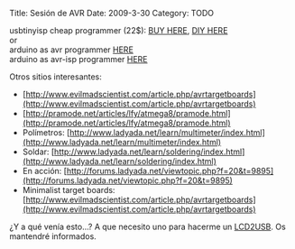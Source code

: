 Title: Sesión de AVR
Date: 2009-3-30
Category: TODO

usbtinyisp cheap programmer (22$): [BUY HERE](http://www.adafruit.com/index.php?main_page=product_info&cPath=16&products_id=46), [DIY
HERE](http://www.ladyada.net/make/usbtinyisp/)  
or  
arduino as avr programmer [HERE](http://www.ladyada.net/make/usbtinyisp/)  
arduino as avr-isp programmer [HERE](http://tinker.it/now/2006/12/04/turn-arduino-into-an-avr-isp-programmer/)

Otros sitios interesantes:

- [http://www.evilmadscientist.com/article.php/avrtargetboards](http://www.evilmadscientist.com/article.php/avrtargetboards)
- [http://pramode.net/articles/lfy/atmega8/pramode.html](http://pramode.net/articles/lfy/atmega8/pramode.html)
- Polímetros: [http://www.ladyada.net/learn/multimeter/index.html](http://www.ladyada.net/learn/multimeter/index.html)
- Soldar: [http://www.ladyada.net/learn/soldering/index.html](http://www.ladyada.net/learn/soldering/index.html)
- En acción: [http://forums.ladyada.net/viewtopic.php?f=20&t=9895](http://forums.ladyada.net/viewtopic.php?f=20&t=9895)
- Minimalist target boards: [http://www.evilmadscientist.com/article.php/avrtargetboards](http://www.evilmadscientist.com/article.php/avrtargetboards)

¿Y a qué venía esto...? A que necesito uno para hacerme un [LCD2USB](http://www.harbaum.org/till/lcd2usb/index.shtml).
Os mantendré informados.
